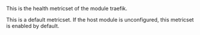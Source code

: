 This is the health metricset of the module traefik.

This is a default metricset. If the host module is unconfigured, this metricset is enabled by default.

